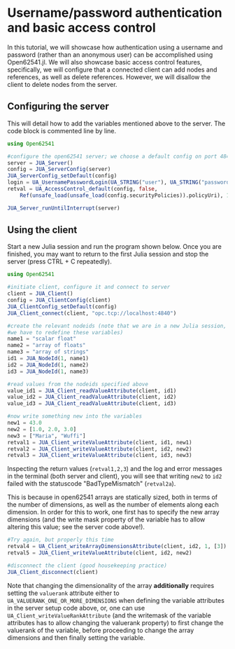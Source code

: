 # Username/password authentication and basic access control

In this tutorial, we will showcase how authentication using a username and password
(rather than an anonymous user) can be accomplished using Open62541.jl. We will 
also showcase basic access control features, specifically, we will configure that 
a connected client can add nodes and references, as well as delete references. 
However, we will disallow the client to delete nodes from the server.

## Configuring the server
This will detail how to add the variables mentioned above to the server. The 
code block is commented line by line.

```julia
using Open62541

#configure the open62541 server; we choose a default config on port 4840.
server = JUA_Server()
config = JUA_ServerConfig(server)
JUA_ServerConfig_setDefault(config)
login = UA_UsernamePasswordLogin(UA_STRING("user"), UA_STRING("password"))
retval = UA_AccessControl_default(config, false,
    Ref(unsafe_load(unsafe_load(config.securityPolicies)).policyUri), 1, Ref(login))

JUA_Server_runUntilInterrupt(server)
```

## Using the client
Start a new Julia session and run the program shown below. Once you are finished, 
you may want to return to the first Julia session and stop the server (press 
CTRL + C repeatedly).

```julia
using Open62541

#initiate client, configure it and connect to server
client = JUA_Client()
config = JUA_ClientConfig(client)
JUA_ClientConfig_setDefault(config)
JUA_Client_connect(client, "opc.tcp://localhost:4840")

#create the relevant nodeids (note that we are in a new Julia session, therefore,
#we have to redefine these variables)
name1 = "scalar float"
name2 = "array of floats"
name3 = "array of strings"
id1 = JUA_NodeId(1, name1)
id2 = JUA_NodeId(1, name2)
id3 = JUA_NodeId(1, name3)

#read values from the nodeids specified above
value_id1 = JUA_Client_readValueAttribute(client, id1)
value_id2 = JUA_Client_readValueAttribute(client, id2)
value_id3 = JUA_Client_readValueAttribute(client, id3)

#now write something new into the variables
new1 = 43.0
new2 = [1.0, 2.0, 3.0]
new3 = ["Maria", "Wuffi"]
retval1 = JUA_Client_writeValueAttribute(client, id1, new1)
retval2 = JUA_Client_writeValueAttribute(client, id2, new2)
retval3 = JUA_Client_writeValueAttribute(client, id3, new3)
```

Inspecting the return values (`retval1,2,3`) and the log and error messages in the 
terminal (both server and client), you will see that writing `new2` to `id2` 
failed with the statuscode "BadTypeMismatch" (`retval2a`). 

This is because in open62541 arrays are statically sized, both in terms of the 
number of dimensions, as well as the number of elements along each dimension. 
In order for this to work, one first has to specify the new array dimensions 
(and the write mask property of the variable has to allow altering this value; 
see the server code above!).

```julia
#Try again, but properly this time
retval4 = UA_Client_writeArrayDimensionsAttribute(client, id2, 1, [3])
retval5 = JUA_Client_writeValueAttribute(client, id2, new2)

#disconnect the client (good housekeeping practice)
JUA_Client_disconnect(client)
```

Note that changing the dimensionality of the array **additionally** requires 
setting the `valuerank` attribute either to `UA_VALUERANK_ONE_OR_MORE_DIMENSIONS` 
when defining the variable attributes in the server setup code above, or, one 
can use `UA_Client_writeValueRankAttribute` (and the writemask of the variable 
 attributes has to allow changing the valuerank property) to first change the 
 valuerank of the variable, before proceeding to change the array dimensions and 
 then finally setting the variable.
